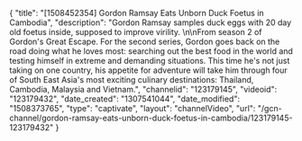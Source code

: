 {
    "title": "[1508452354] Gordon Ramsay Eats Unborn Duck Foetus in Cambodia",
    "description": "Gordon Ramsay samples duck eggs with 20 day old foetus inside, supposed to improve virility. \n\nFrom season 2 of Gordon's Great Escape. For the second series, Gordon goes back on the road doing what he loves most: searching out the best food in the world and testing himself in extreme and demanding situations. This time he's not just taking on one country, his appetite for adventure will take him through four of South East Asia's most exciting culinary destinations: Thailand, Cambodia, Malaysia and Vietnam.",
    "channelid": "123179145",
    "videoid": "123179432",
    "date_created": "1307541044",
    "date_modified": "1508373765",
    "type": "captivate",
    "layout": "channelVideo",
    "url": "\/gcn-channel\/gordon-ramsay-eats-unborn-duck-foetus-in-cambodia\/123179145-123179432"
}